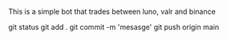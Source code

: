 This is a simple bot that trades between luno, valr and binance

git status
git add .
git commit -m 'mesasge'
git push origin main
